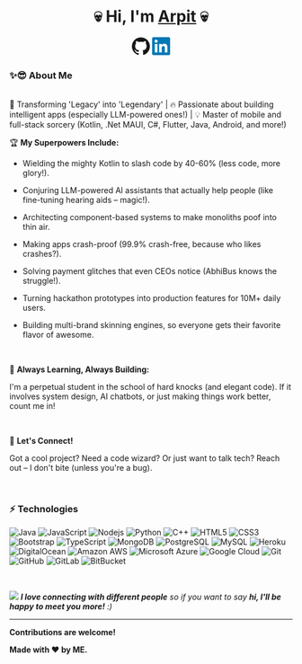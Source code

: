 <h1 align="center">💀 Hi, I'm <a href="http://arpitkushwaha.com/">Arpit</a> 💀</h1>

<p align="center">
  <a href="https://github.com/arpitkushwaha"><img alt="GitHub" title="GitHub" height="32" width="32" src="https://raw.githubusercontent.com/arpitkushwaha/arpitkushwaha/master/assets/github.svg"></a>
  <a href="https://www.linkedin.com/in/arpit-kushwaha-930443172"><img alt="LinkedIn" title="LinkedIn" height="32" width="32" src="https://raw.githubusercontent.com/arpitkushwaha/arpitkushwaha/master/assets/linkedin.svg"></a>
</p>

### ✨😎 About Me

<br/>
🚀 Transforming 'Legacy' into 'Legendary' | 🔥 Passionate about building intelligent apps (especially LLM-powered ones!) | 💡 Master of mobile and full-stack sorcery (Kotlin, .Net MAUI, C#, Flutter, Java, Android, and more!)
<br/>

🏆 **My Superpowers Include:**

- Wielding the mighty Kotlin to slash code by 40-60% (less code, more glory!).

- Conjuring LLM-powered AI assistants that actually help people (like fine-tuning hearing aids – magic!).

- Architecting component-based systems to make monoliths poof into thin air.

- Making apps crash-proof (99.9% crash-free, because who likes crashes?).

- Solving payment glitches that even CEOs notice (AbhiBus knows the struggle!).

- Turning hackathon prototypes into production features for 10M+ daily users.

- Building multi-brand skinning engines, so everyone gets their favorite flavor of awesome.

<br/>

🧠 **Always Learning, Always Building:**

I'm a perpetual student in the school of hard knocks (and elegant code). If it involves system design, AI chatbots, or just making things work better, count me in!

<br/>

💼  **Let's Connect!**

Got a cool project? Need a code wizard? Or just want to talk tech? Reach out – I don't bite (unless you're a bug).

<br/>

### ⚡ Technologies

![Java](https://img.shields.io/badge/-JAVA-0d47a1?style=flat-square&logo=java)
![JavaScript](https://img.shields.io/badge/-JavaScript-black?style=flat-square&logo=javascript)
![Nodejs](https://img.shields.io/badge/-Nodejs-black?style=flat-square&logo=Node.js)
![Python](https://img.shields.io/badge/-Python-black?style=flat-square&logo=Python)
![C++](https://img.shields.io/badge/-C++-00599C?style=flat-square&logo=c)
![HTML5](https://img.shields.io/badge/-HTML5-E34F26?style=flat-square&logo=html5&logoColor=white)
![CSS3](https://img.shields.io/badge/-CSS3-1572B6?style=flat-square&logo=css3)
![Bootstrap](https://img.shields.io/badge/-Bootstrap-563D7C?style=flat-square&logo=bootstrap)
![TypeScript](https://img.shields.io/badge/-TypeScript-007ACC?style=flat-square&logo=typescript)
![MongoDB](https://img.shields.io/badge/-MongoDB-black?style=flat-square&logo=mongodb)
![PostgreSQL](https://img.shields.io/badge/-PostgreSQL-336791?style=flat-square&logo=postgresql)
![MySQL](https://img.shields.io/badge/-MySQL-black?style=flat-square&logo=mysql)
![Heroku](https://img.shields.io/badge/-Heroku-430098?style=flat-square&logo=heroku)
![DigitalOcean](https://img.shields.io/badge/-Digital%20Ocean-darkblue?style=flat-square&logo=digitalocean)
![Amazon AWS](https://img.shields.io/badge/Amazon%20AWS-232F3E?style=flat-square&logo=amazon-aws)
![Microsoft Azure](https://img.shields.io/badge/Microsoft%20Azure-232F7E?style=flat-square&logo=microsoft-azure)
![Google Cloud](https://img.shields.io/badge/Google%20Cloud-black?style=flat-square&logo=google-cloud)
![Git](https://img.shields.io/badge/-Git-black?style=flat-square&logo=git)
![GitHub](https://img.shields.io/badge/-GitHub-181717?style=flat-square&logo=github)
![GitLab](https://img.shields.io/badge/-GitLab-FCA121?style=flat-square&logo=gitlab)
![BitBucket](https://img.shields.io/badge/-BitBucket-darkblue?style=flat-square&logo=bitbucket)

<br/>

<img src="https://media.giphy.com/media/LnQjpWaON8nhr21vNW/giphy.gif" width="60"> <em><b>I love connecting with different people</b> so if you want to say <b>hi, I'll be happy to meet you more!</b> :)</em>

---


**Contributions are welcome!**

**Made with :heart: by ME.**
